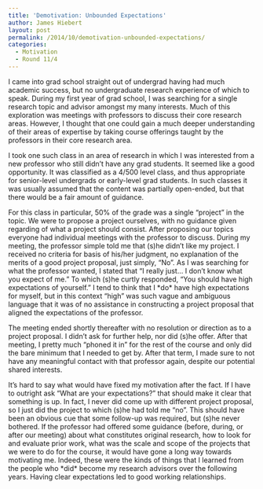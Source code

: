 ```yaml
---
title: 'Demotivation: Unbounded Expectations'
author: James Hiebert
layout: post
permalink: /2014/10/demotivation-unbounded-expectations/
categories:
  - Motivation
  - Round 11/4
---
```

I came into grad school straight out of undergrad having had much academic success, but no undergraduate research experience of which to speak. During my first year of grad school, I was searching for a single research topic and advisor amongst my many interests. Much of this exploration was meetings with professors to discuss their core research areas. However, I thought that one could gain a much deeper understanding of their areas of expertise by taking course offerings taught by the professors in their core research area.

I took one such class in an area of research in which I was interested from a new professor who still didn&#8217;t have any grad students. It seemed like a good opportunity. It was classified as a 4/500 level class, and thus appropriate for senior-level undergrads or early-level grad students. In such classes it was usually assumed that the content was partially open-ended, but that there would be a fair amount of guidance.

For this class in particular, 50% of the grade was a single &#8220;project&#8221; in the topic. We were to propose a project ourselves, with no guidance given regarding of what a project should consist. After proposing our topics everyone had individual meetings with the professor to discuss. During my meeting, the professor simple told me that (s)he didn&#8217;t like my project. I received no criteria for basis of his/her judgment, no explanation of the merits of a good project proposal, just simply, &#8220;No&#8221;. As I was searching for what the professor wanted, I stated that &#8220;I really just&#8230; I don&#8217;t know what you expect of me.&#8221; To which (s)he curtly responded, &#8220;You should have high expectations of yourself.&#8221; I tend to think that I \*do\* have high expectations for myself, but in this context &#8220;high&#8221; was such vague and ambiguous language that it was of no assistance in constructing a project proposal that aligned the expectations of the professor.

The meeting ended shortly thereafter with no resolution or direction as to a project proposal. I didn&#8217;t ask for further help, nor did (s)he offer. After that meeting, I pretty much &#8220;phoned it in&#8221; for the rest of the course and only did the bare minimum that I needed to get by. After that term, I made sure to not have any meaningful contact with that professor again, despite our potential shared interests.

It&#8217;s hard to say what would have fixed my motivation after the fact. If I have to outright ask &#8220;What are your expectations?&#8221; that should make it clear that something is up. In fact, I never did come up with different project proposal, so I just did the project to which (s)he had told me &#8220;no&#8221;. This should have been an obvious cue that some follow-up was required, but (s)he never bothered. If the professor had offered some guidance (before, during, or after our meeting) about what constitutes original research, how to look for and evaluate prior work, what was the scale and scope of the projects that we were to do for the course, it would have gone a long way towards motivating me. Indeed, these were the kinds of things that I learned from the people who \*did\* become my research advisors over the following years. Having clear expectations led to good working relationships.
